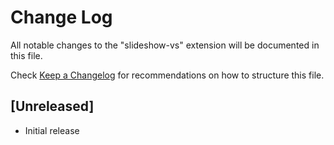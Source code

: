 # Change Log

All notable changes to the "slideshow-vs" extension will be documented in this file.

Check [Keep a Changelog](http://keepachangelog.com/) for recommendations on how to structure this file.

## [Unreleased]

- Initial release